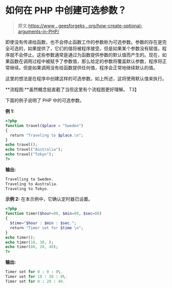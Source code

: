 # 如何在 PHP 中创建可选参数？

> 原文:[https://www . geesforgeks . org/how-create-optional-arguments-in-PHP/](https://www.geeksforgeeks.org/how-to-create-optional-arguments-in-php/)

即使没有传递给函数，也不会停止函数工作的参数称为可选参数。参数的存在是完全可选的，如果提供了，它们的值将被程序接受。但是如果某个参数没有赋值，程序就不会停止。这些参数通常是通过为函数提供参数的默认值而产生的。现在，如果函数在调用过程中被赋予了参数值，那么给定的参数将覆盖默认参数，程序将正常继续。但是如果调用没有给函数提供任何值，程序会正常地继续默认的值。

这里的想法是在程序中创建这样的可选参数。如上所述，这将使用默认值来执行。

**流程图:**虽然概念挺直截了当但这里有个流程图更好理解。
T3】

下面的例子说明了 PHP 中的可选参数。

**例 1:**

```php
<?php
function travel($place = "Sweden")
{
  return "Traveling to $place.\n";
}
echo travel();
echo travel("Australia");
echo travel("Tokyo");
?>
```

**输出:**

```php
Travelling to Sweden. 
Traveling to Australia. 
Traveling to Tokyo.
```

**示例 2:** 在本示例中，它确认定时器已设置。

```php
<?php
function timer($hour=00, $min=00, $sec=00)
{ 
  $time="$hour : $min : $sec.";
  return "Timer set for $time \n";
}
echo timer();
echo timer(10, 30, );
echo timer(00, 20, 40);
?>
```

**输出:**

```php
Timer set for 0 : 0 : 0\. 
Timer set for 10 : 30 : 0\. 
Timer set for 0 : 20 : 40.
```